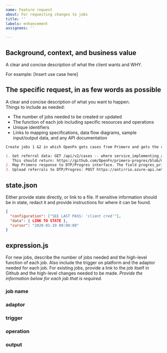 ```yaml
---
name: Feature request
about: For requesting changes to jobs
title: ''
labels: enhancement
assignees: ''

---
```


## Background, context, and business value

A clear and concise description of what the client wants and WHY.

For example: [Insert use case here]

## The specific request, in as few words as possible

A clear and concise description of what you want to happen.  
Things to include as needed:
- The number of jobs needed to be created or updated 
- The function of each job including specific resources and operations
- Unique identifiers 
- Links to mapping specifications, data flow diagrams, sample input/output data, and any API documentation


```md
Create jobs 1 &2 in which OpenFn gets cases from Primero and gets the case and services, maps the Primero extract and upserts to Progres

1. Get referral data: GET /api/v2/cases -- where service_implementing_agency='UNHCR'
   This should return: https://github.com/OpenFn/primero-progres/blob/master/sampleData/primero_sample_state.json
2. Map Primero response to DTP/Progres interface. The field progres_primeroid will be the primary uid used by DTP.
3. Upload referrals to DTP/Progres: POST https://antirrio.azure-api.net/primero-uat/ReceiveIncomingReferral
```


## state.json

Either provide state directly, or link to a file. If sensitive information
should be in state, redact it and provide instructions for where it can be
found.


```json
{
  "configuration": ["SEE LAST PASS: 'client cred'"],
  "data": { LINK TO STATE },
  "cursor": "2020-01-19 00:00:00"
}
```


## expression.js

For new jobs, describe the number of jobs needed and the high-level function of each job. Also include the trigger on platform and the adaptor needed for each job.
For existing jobs, provide a link to the job itself in Github and the high-level changes needed to be made. _Provide the information below for _each_ job that is required._


### job name
### adaptor
### trigger
### operation
### output

